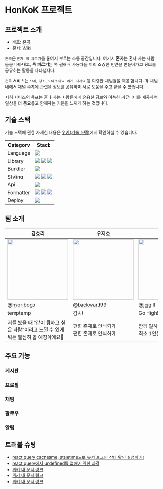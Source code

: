# HonKoK 프로젝트

## 프로젝트 소개

- 배포: [혼콕](https://honkok.vercel.app)
- 문서: [Wiki](https://github.com/prgrms-fe-devcourse/FEDC4_HONKOK_JunilHwang/wiki)

`혼콕`은 `혼자 콕 찌르기`를 줄여서 부르는 소통 공간입니다.
여기서 **혼자**는 혼자 사는 사람들을 나타내고, **콕 찌르기**는 콕 찔러서 사용자들 끼리 소중한 인연을 만들어가고 정보를 공유하는 활동을 나타냅니다.

`혼콕` 서비스는 `요리`, `청소`, `도와주세요`, `이거 사세요` 등 다양한 채널들을 제공 합니다.
각 채널 내에서 채널 주제에 관련된 정보를 공유하며 서로 도움을 주고 받을 수 있습니다.

저희 서비스의 목표는 혼자 사는 사람들에게 유용한 정보와 아늑한 커뮤니티를 제공하여 일상을 더 풍요롭고 함께하는 기분을 느끼게 하는 것입니다.

## 기술 스택

기술 스택에 관한 자세한 내용은 [위키(기술 스택)](https://github.com/prgrms-fe-devcourse/FEDC4_HONKOK_JunilHwang/wiki/%EA%B8%B0%EC%88%A0-%EC%8A%A4%ED%83%9D)에서 확인하실 수 있습니다.

|Category|Stack|
|---|---|
|Language| <img src="https://img.shields.io/badge/TypeScript-3178C6?logo=TypeScript&logoColor=white"/> |
|Library|<img src="https://img.shields.io/badge/React-61DAFB?logo=React&logoColor=white"/> <img src="https://img.shields.io/badge/React Query-FF4154?logo=React Query&logoColor=white"/> <img src="https://img.shields.io/badge/React Router-CA4245?logo=React Router&logoColor=white"/>|
|Bundler|<img src="https://img.shields.io/badge/vite-646CFF?logo=Vite&logoColor=white"/>|
|Styling|<img src="https://img.shields.io/badge/Tailwind CSS-06B6D4?logo=tailwindcss&logoColor=white"/> <img src="https://img.shields.io/badge/Storybook-FF4785?logo=storybook&logoColor=white"/> <img src="https://img.shields.io/badge/Figma-F24E1E?logo=figma&logoColor=white"/>|
|Api|<img src="https://img.shields.io/badge/axios-5A29E4?logo=axios&logoColor=white"/>|
|Formatter|<img src="https://img.shields.io/badge/eslint-4B32C3?logo=eslint&logoColor=white"/> <img src="https://img.shields.io/badge/prettier-F7B93E?logo=prettier&logoColor=white"/> <img src="https://img.shields.io/badge/Rush Stack-C95128?logo=microsoft&logoColor=white"/>|
|Deploy|<img src="https://img.shields.io/badge/Vercel-000000?logo=vercel&logoColor=white"/>|

## 팀 소개

<table>
  <thead>
    <tr >
      <th style="text-align:center;" >김효리</th>
      <th style="text-align:center;" >우지호</th>
      <th style="text-align:center;" >이종길</th>
      <th style="text-align:center;" >정진경</th>
      <th style="text-align:center;" >홍건우</th>
    </tr>
  </thead>
  <tbody>
    <tr>
      <td><img width="200" src="https://avatars.githubusercontent.com/hyoribogo" /></td>
      <td><img width="200" src="https://avatars.githubusercontent.com/backward99" /></td>
      <td><img width="200" src="https://avatars.githubusercontent.com/jgjgill" /></td>
      <td><img width="200" src="https://avatars.githubusercontent.com/jkea1" /></td>
      <td><img width="200" src="https://avatars.githubusercontent.com/HongGunWoo" /></td>
    </tr>
    <tr>
      <td><a href="https://github.com/hyoribogo">@hyoribogo</a></td>
      <td><a href="https://github.com/backward99">@backward99</a></td>
      <td><a href="https://github.com/jgjgill">@jgjgill</a></td>
      <td><a href="https://github.com/jkea1">@jkea1</a></td>
      <td><a href="https://github.com/HongGunWoo">@HongGunWoo</a></td>
    </tr>
    <tr>
      <td>temptemp</td>
      <td>감사!</td>
      <td>Go High!</td>
      <td>즐겁게 일하자!</td>
      <td>🔥항상 행복하게 코딩!!🔥</td>
    </tr>
    <tr>
      <td width="200">저를 봤을 때 “같이 팀하고 싶은 사람”이라고 느낄 수 있게 뭐든 열심히 할 예정이에요😤</td>
      <td width="200">편한 존재로 인식되기<br />편한 존재로 인식하기</td>
      <td width="200">함께 일하고 싶은 동료!<br />최소 1인분 할 수 있는 실력!</td>
      <td width="200">어떤 문제든지 유연하게 대처하며 해결할 수 있는 팀원이 되고 싶습니다.☺️</td>
      <td width="200">소통이 잘되는 사람이 되기! 함께 일하기 좋은 동료로 기억되고 싶어요!😃</td>
    </tr>
  </tbody>
</table>

## 주요 기능

### 게시판

### 프로필

### 채팅

### 팔로우

### 알림


## 트러블 슈팅

- [react query cachetime, staletime으로 유저 로그인 상태 확인 설정하기!](https://github.com/prgrms-fe-devcourse/FEDC4_HONKOK_JunilHwang/wiki/%ED%8A%B8%EB%9F%AC%EB%B8%94-%EC%8A%88%ED%8C%85#user%ED%99%95%EC%9D%B8-api%EB%A5%BC-%EC%84%9C%EB%B2%84%EC%97%90-%EA%B3%84%EC%86%8D-%EC%9A%94%EC%B2%AD%ED%95%98%EB%8A%94-%EB%AC%B8%EC%A0%9C)
- [react query에서 undefined를 없애기 위한 과정](https://github.com/prgrms-fe-devcourse/FEDC4_HONKOK_JunilHwang/wiki/%ED%8A%B8%EB%9F%AC%EB%B8%94-%EC%8A%88%ED%8C%85#react-query%EC%97%90%EC%84%9C-undefined%EB%A5%BC-%EC%97%86%EC%95%A0%EA%B8%B0-%EC%9C%84%ED%95%9C-%EA%B3%BC%EC%A0%95)
- [위키 내 문서 링크]()
- [위키 내 문서 링크]()
- [위키 내 문서 링크]()

